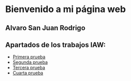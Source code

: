 # Bienvenido a mi página web

## Alvaro San Juan Rodrigo


## Apartados de los trabajos IAW:

- [Primera prueba](actividad1_1/unidad1/ejercicio1.md)
- [Segunda prueba](unidad1/ejercicio1.md)
- [Tercera prueba](unidad1/ejercicio1.md)
- [Cuarta prueba](unidad1/ejercicio1.md)
